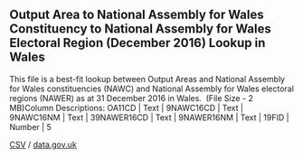## Output Area to National Assembly for Wales Constituency to National Assembly for Wales Electoral Region (December 2016) Lookup in Wales

This file is a best-fit lookup between Output Areas and National Assembly for Wales constituencies (NAWC) and National Assembly for Wales electoral regions (NAWER) as at 31 December 2016 in Wales.  (File Size - 2 MB)Column Descriptions:        OA11CD | Text | 9NAWC16CD | Text | 9NAWC16NM | Text | 39NAWER16CD | Text | 9NAWER16NM | Text | 19FID | Number | 5

[CSV](../csv/205.csv) / [data.gov.uk](https://data.gov.uk/dataset/b2a62ed7-83e5-435b-892d-44f66a8a690a/output-area-to-national-assembly-for-wales-constituency-to-national-assembly-for-wales-electoral-region-december-2016-lookup-in-wales)

